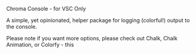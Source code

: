 Chroma Console - for VSC Only

A simple, yet opinionated, helper package for logging (colorful!) output to the console.

Please note if you want more options, please check out Chalk, Chalk Animation, or Colorfy - this
